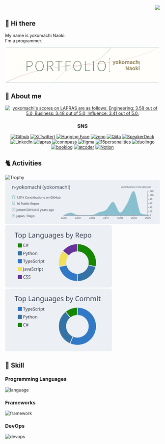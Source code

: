<p align="right">
  <img src="https://komarev.com/ghpvc/?username=n-yokomachi" />
</p>

## 👋 Hi there

My name is yokomachi Naoki.  
I'm a programmer.

<div align="center">
  <a href="https://yokomachi.vercel.app/" target="_blank">
  <img width="500" src="https://raw.githubusercontent.com/n-yokomachi/n-yokomachi/main/image/logo.png" alt="logo">
  </a>
</div>

## 💬 About me

<!--START_SECTION:lapras-card-->
<p align="center"><a href="https://lapras.com/public/yokomachi" target="_blank" rel="noopener noreferrer"><img alt="yokomachi's scores on LAPRAS are as follows: Engineering: 3.58 out of 5.0, Business: 3.48 out of 5.0, Influence: 3.41 out of 5.0." src="https://lapras-card-generator.vercel.app/api/svg?e=3.58&b=3.48&i=3.41&b1=%2391855a&b2=%23d6cabc&i1=%23267360&i2=%231d3937&l=en" width="300" ></a></p>
<!--END_SECTION:lapras-card-->


<div align="center">
  <p>
    <h3>SNS</h3>
  </p>
</div>

<div align="center">
<a href="https://github.com/n-yokomachi" target="_blank"><img alt="Github" src="https://img.shields.io/badge/GitHub-%2312100E.svg?&style=for-the-badge&logo=Github&logoColor=white" /></a>
<a href="https://twitter.com/_cityside" target="_blank"><img alt="X(Twitter)" src="https://img.shields.io/badge/Twitter-%23000000.svg?&style=for-the-badge&logo=X&logoColor=white" /></a>
<a href="https://huggingface.co/yokomachi" target="_blank"><img alt="Hugging Face" src="https://img.shields.io/badge/HuggingFace-yellow.svg?&style=for-the-badge&logo=HuggingFace&logoColor=white" /></a>
<a href="https://zenn.dev/yokomachi" target="_blank"><img alt="zenn" src="https://img.shields.io/badge/zenn-FFFFFF.svg?&style=for-the-badge&logo=zenn" /></a>
<a href="https://qiita.com/yokomachi" target="_blank"><img alt="Qiita" src="https://img.shields.io/badge/qiita-55C500.svg?&style=for-the-badge&logo=qiita&logoColor=white" /></a>
<a href="https://speakerdeck.com/yokomachi" target="_blank"><img alt="SpeakerDeck" src="https://img.shields.io/badge/SpeakerDeck-006159.svg?&style=for-the-badge&logo=speakerdeck&logoColor=white" /></a>
<a href="https://www.linkedin.com/in/yokomachi/" target="_blank"><img alt="LinkedIn" src="https://img.shields.io/badge/LinedIn-0a66c2.svg?&style=for-the-badge&logo=LinkedIn&logoColor=white" /></a>
<a href="https://lapras.com/public/yokomachi" target="_blank"><img alt="lapras" src="https://img.shields.io/badge/lapras-1386ed.svg?&style=for-the-badge&logo=lapras&logoColor=black" /></a>
<a href="https://connpass.com/user/duplicate1984/" target="_blank"><img alt="connpass" src="https://img.shields.io/badge/connpass-d52e02.svg?&style=for-the-badge&logo=connpass&logoColor=white" /></a>
<a href="https://www.figma.com/@yokomachi" target="_blank"><img alt="figma" src="https://img.shields.io/badge/figma-ff7262.svg?&style=for-the-badge&logo=figma&logoColor=black" /></a>
<a href="https://www.16personalities.com/ja/%E3%83%97%E3%83%AD%E3%83%95%E3%82%A3%E3%83%BC%E3%83%AB/ffd619bb32c18" target="_blank"><img alt="16personalities" src="https://img.shields.io/badge/16personalities-88619a.svg?&style=for-the-badge&logo=16personalities&logoColor=white" /></a>
<a href="https://www.duolingo.com/profile/yokomachi1" target="_blank"><img alt="duolingo" src="https://img.shields.io/badge/duolingo-58cc02.svg?&style=for-the-badge&logo=duolingo&logoColor=white" /></a>
<!-- <a href="https://note.com/_cityside" target="_blank"><img alt="note" src="https://img.shields.io/badge/note-FFFFFF.svg?&style=for-the-badge&logo=note&logoColor=black" /></a> -->
<a href="https://booklog.jp/users/yokomachi1" target="_blank"><img alt="booklog" src="https://img.shields.io/badge/ブクログ-4ea6cc.svg?&style=for-the-badge&logo=booklog&logoColor=white" /></a>
<a href="https://atcoder.jp/users/yokomachi" target="_blank"><img alt="atcoder" src="https://img.shields.io/badge/atcoder-FFFFFF.svg?&style=for-the-badge&logo=atcoder&logoColor=black" /></a>
<a href="https://river-eclipse-6a3.notion.site/yokomachi-16b28dc8db598030b820c22073444bcd" target="_blank"><img alt="Notion" src="https://img.shields.io/badge/Portfolio-000000.svg?style=for-the-badge&logo=notion&logoColor=000000&logoSize=auto&color=FFFFFF" /></a>
</div>

## 🐈 Activities

<p align="left"> 
  <!--trophy-->
  <img alt="Trophy" src="https://github-profile-trophy.vercel.app/?username=n-yokomachi&rank=?,-?&no-frame=true" />
  <!--profile summary card-->
  <img alt="details" width="700px" src="https://raw.githubusercontent.com/n-yokomachi/n-yokomachi/main/profile-summary-card-output/nord_bright/0-profile-details.svg" />
  <img alt="repos-per-language" width="348px" src="https://raw.githubusercontent.com/n-yokomachi/n-yokomachi/main/profile-summary-card-output/nord_bright/1-repos-per-language.svg" />
  <img alt="most-commit-language" width="348px" src="https://raw.githubusercontent.com/n-yokomachi/n-yokomachi/main/profile-summary-card-output/nord_bright/2-most-commit-language.svg" />
</p>

## 🌱 Skill

### Programming Languages

<img alt="language" src="https://skillicons.dev/icons?theme=dark&perline=10&i=html,css,js,ts,python,cs,php,graphql" />

### Frameworks

<img alt="framework" src="https://skillicons.dev/icons?theme=dark&perline=10&i=nodejs,react,next,remix,laravel,dotnet,django,vite,tailwind," />

### DevOps

<img alt="devops" src="https://skillicons.dev/icons?theme=dark&perline=10&i=aws,linux,windows,apple,postman,sentry,figma,docker,mysql,dynamodb,git,github,githubactions,gitlab,vscode" />

<!--
**n-yokomachi/n-yokomachi** is a ✨ _special_ ✨ repository because its `README.md` (this file) appears on your GitHub profile.

Here are some ideas to get you started:

- 🔭 I’m currently working on ...
- 🌱 I’m currently learning ...
- 👯 I’m looking to collaborate on ...
- 🤔 I’m looking for help with ...
- 💬 Ask me about ...
- 📫 How to reach me: ...
- 😄 Pronouns: ...
- ⚡ Fun fact: ...
-->
